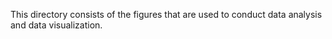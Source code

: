 This directory consists of the figures that are used to conduct data analysis and data visualization. 
